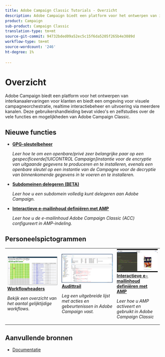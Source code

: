 ```yaml
---
title: Adobe Campaign Classic Tutorials - Overzicht
description: Adobe Campaign biedt een platform voor het ontwerpen van interkanaalervaringen voor klanten en biedt een omgeving voor visuele campagneorchestratie, realtime interactiebeheer en uitvoering via meerdere kanalen. Deze gebruikershandleiding bevat video's en zelfstudies over de vele functies en mogelijkheden van Adobe Campaign Standard.
product: Campaign
sub-product: Campaign Classic
translation-type: tm+mt
source-git-commit: 94732bded09a52ec5c15f6da5205f265b4e3089d
workflow-type: tm+mt
source-wordcount: '246'
ht-degree: 1%

---
```



# Overzicht

Adobe Campaign biedt een platform voor het ontwerpen van interkanaalervaringen voor klanten en biedt een omgeving voor visuele campagneorchestratie, realtime interactiebeheer en uitvoering via meerdere kanalen. Deze gebruikershandleiding bevat video&#39;s en zelfstudies over de vele functies en mogelijkheden van Adobe Campaign Classic.

## Nieuwe functies

* **[GPG-sleutelbeheer](/help/acc/monitoring-campaign-classic/control-panel/gpg-key-management/gpg-key-management-overview.md)**

   *Leer hoe te om een openbare/privé zeer belangrijke paar op een gespecificeerde[!UICONTROL Campaign]instantie voor de encryptie van uitgaande gegevens te produceren en te installeren, evenals een openbare sleutel op een instantie van de Campagne voor de decryptie van binnenkomende gegevens in te voeren en te installeren.*

* **[Subdomeinen delegeren (BETA)](/help/acc/monitoring-campaign-classic/control-panel/subdomain-delegation.md)**

   *Leer hoe u een subdomein volledig kunt delegeren aan Adobe Campaign.*

* **[Interactieve e-mailinhoud definiëren met AMP](/help/acc/sending-messages/email-channel/defining-interactive-email-content-with-amp.md)**

   *Leer hoe u de e-mailinhoud Adobe Campaign Classic (ACC) configureert in AMP-indeling.*

## Personeelspictogrammen

<table>
<tr>
  <td>
    <a href="./monitoring-campaign-classic/workflow-heatmap.md">
      <img alt="Workflowheaders (video)" src="./assets/workflow-heatmap.png"/>
    </a>
    <div>
      <a href="./monitoring-campaign-classic/workflow-heatmap.md">
    <strong>Workflowheaders</strong>
    </a>
    </div>
    <p>
    <em>Bekijk een overzicht van het aantal gelijktijdige workflows.</em>
    <p>
  </td>
   <td>
    <a href="./monitoring-campaign-classic/audit-trail.md">
      <img alt="Audittrail (video)" src="./assets/acc-audit-trail-thumb.png" />
    </a>
    <div>
      <a href="./monitoring-campaign-classic/audit-trail.md">
    <strong>Audittrail</strong>
    </a>
    </div> 
    <p>
    <em>Leg een uitgebreide lijst met acties en gebeurtenissen in Adobe Campaign vast.</em>
    <p>
  </td>
  <td>
    <a href="./sending-messages/email-channel/defining-interactive-email-content-with-amp.md">
      <img alt="Interactieve e-mailinhoud definiëren met AMP (video)" src="./assets/29940.png" />
    </a>
    <div>
      <a href="./sending-messages/email-channel/defining-interactive-email-content-with-amp.md">
    <strong>Interactieve e-mailinhoud definiëren met AMP</strong>
    </a>
    </div>
    <p>
    <em>Leer hoe u AMP activeert en gebruikt in Adobe Campaign Classic </em>
    <p>
  </td>
</tr>
</table>

## Aanvullende bronnen

* [Documentatie](https://docs.campaign.adobe.com/doc/AC/en/PTF_Starting_with_Adobe_Campaign_About_Adobe_Campaign_Classic.html)
